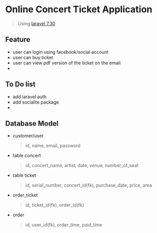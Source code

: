 # Online Concert Ticket Application

> Using [laravel 7.30](https://laravel.com)

## Feature
- user can login using facebook/social account
- user can buy ticket
- user can view pdf version of the ticket on the email
- 

## To Do list
- add laravel auth
- add socialite package
- 

## Database Model

- customer/user
    > id, name, email, password

- table concert
    > id, concert_name, artist, date, venue, number_of_seat

- table ticket
    > id, serial_number, concert_id(fk), purchase_date, price, area

- order_ticket
    > id, ticket_id(fk), order_id(fk)

- order
    > id, user_id(fk), order_time, paid_time

